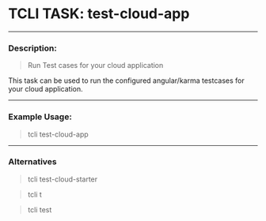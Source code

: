 # TCLI TASK: test-cloud-app

---
### Description:

> Run Test cases for your cloud application

This task can be used to run the configured angular/karma testcases for your cloud application.  

---
### Example Usage:

> tcli test-cloud-app

---
### Alternatives
> tcli test-cloud-starter

> tcli t

> tcli test
